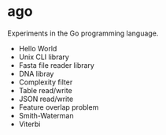 ago
===

Experiments in the Go programming language.

+ Hello World
+ Unix CLI library
+ Fasta file reader library
+ DNA libray
+ Complexity filter
+ Table read/write
+ JSON read/write
+ Feature overlap problem
+ Smith-Waterman
+ Viterbi

